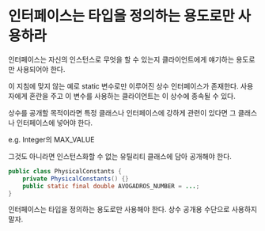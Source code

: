 # 인터페이스는 타입을 정의하는 용도로만 사용하라

인터페이스는 자신의 인스턴스로 무엇을 할 수 있는지 클라이언트에게 얘기하는 용도로만 사용되어야 한다.

이 지침에 맞지 않는 예로 static 변수로만 이루어진 상수 인터페이스가 존재한다.
사용자에게 혼란을 주고 이 변수를 사용하는 클라이언트는 이 상수에 종속될 수 있다.

상수를 공개할 목적이라면 특정 클래스나 인터페이스에 강하게 관련이 있다면 그 클래스나 인터페이스에 넣어야 한다.

e.g. Integer의 MAX_VALUE

그것도 아니라면 인스턴스화할 수 없는 유틸리티 클래스에 담아 공개해야 한다.

```java
public class PhysicalConstants {
    private PhysicalConstants() {}
    public static final double AVOGADROS_NUMBER = ...;
}
```

인터페이스는 타입을 정의하는 용도로만 사용해야 한다. 상수 공개용 수단으로 사용하지 말자.

